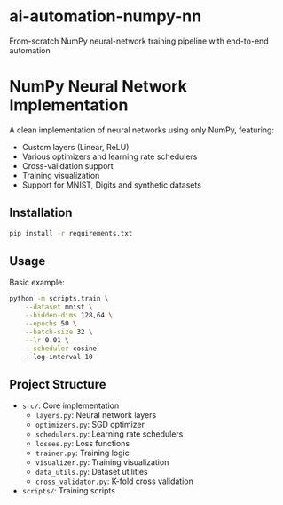 # ai-automation-numpy-nn
From-scratch NumPy neural-network training pipeline with end-to-end automation


# NumPy Neural Network Implementation

A clean implementation of neural networks using only NumPy, featuring:
- Custom layers (Linear, ReLU)
- Various optimizers and learning rate schedulers
- Cross-validation support
- Training visualization
- Support for MNIST, Digits and synthetic datasets

## Installation
```bash
pip install -r requirements.txt
```

## Usage
Basic example:
```bash
python -m scripts.train \
    --dataset mnist \
    --hidden-dims 128,64 \
    --epochs 50 \
    --batch-size 32 \
    --lr 0.01 \
    --scheduler cosine
    --log-interval 10
```

## Project Structure
- `src/`: Core implementation
  - `layers.py`: Neural network layers
  - `optimizers.py`: SGD optimizer
  - `schedulers.py`: Learning rate schedulers
  - `losses.py`: Loss functions
  - `trainer.py`: Training logic
  - `visualizer.py`: Training visualization
  - `data_utils.py`: Dataset utilities
  - `cross_validator.py`: K-fold cross validation
- `scripts/`: Training scripts